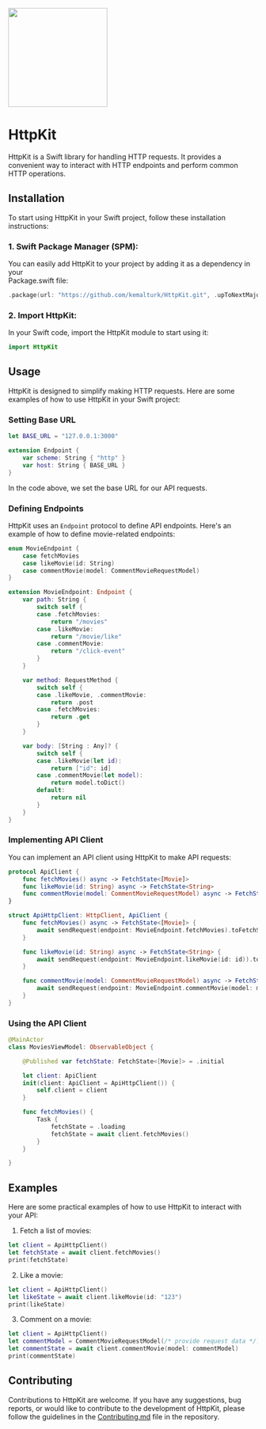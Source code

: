 <p align="left">
  <img height="200" src="https://github.com/kemalturk/HttpKit/assets/22637561/59ceaa50-412d-498f-b022-8311a4bab4ce" />
</p>

# HttpKit

HttpKit is a Swift library for handling HTTP requests. It provides a convenient way to interact with HTTP endpoints and perform common HTTP operations. 

## Installation

To start using HttpKit in your Swift project, follow these installation instructions:

### 1. Swift Package Manager (SPM):

You can easily add HttpKit to your project by adding it as a dependency in your<br>
Package.swift file:
```swift
.package(url: "https://github.com/kemalturk/HttpKit.git", .upToNextMajor(from: "1.0.0"))
```

### 2. Import HttpKit:
In your Swift code, import the HttpKit module to start using it:
```swift
import HttpKit
```

## Usage

HttpKit is designed to simplify making HTTP requests. Here are some examples of how to use HttpKit in your Swift project:

### Setting Base URL

```swift
let BASE_URL = "127.0.0.1:3000"

extension Endpoint {
    var scheme: String { "http" }
    var host: String { BASE_URL }
}
```

In the code above, we set the base URL for our API requests.

### Defining Endpoints

HttpKit uses an `Endpoint` protocol to define API endpoints. Here's an example of how to define movie-related endpoints:

```swift
enum MovieEndpoint {
    case fetchMovies
    case likeMovie(id: String)
    case commentMovie(model: CommentMovieRequestModel)
}

extension MovieEndpoint: Endpoint {
    var path: String {
        switch self {
        case .fetchMovies:
            return "/movies"
        case .likeMovie:
            return "/movie/like"
        case .commentMovie:
            return "/click-event"
        }
    }

    var method: RequestMethod {
        switch self {
        case .likeMovie, .commentMovie:
            return .post
        case .fetchMovies:
            return .get
        }
    }

    var body: [String : Any]? {
        switch self {
        case .likeMovie(let id):
            return ["id": id]
        case .commentMovie(let model):
            return model.toDict()
        default:
            return nil
        }
    }
}
```

### Implementing API Client

You can implement an API client using HttpKit to make API requests:


```swift
protocol ApiClient {
    func fetchMovies() async -> FetchState<[Movie]>
    func likeMovie(id: String) async -> FetchState<String>
    func commentMovie(model: CommentMovieRequestModel) async -> FetchState<String>
}

struct ApiHttpClient: HttpClient, ApiClient {
    func fetchMovies() async -> FetchState<[Movie]> {
        await sendRequest(endpoint: MovieEndpoint.fetchMovies).toFetchState()
    }

    func likeMovie(id: String) async -> FetchState<String> {
        await sendRequest(endpoint: MovieEndpoint.likeMovie(id: id)).toFetchState()
    }

    func commentMovie(model: CommentMovieRequestModel) async -> FetchState<String> {
        await sendRequest(endpoint: MovieEndpoint.commentMovie(model: model)).toFetchState()
    }
}
```

### Using the API Client

```swift
@MainActor
class MoviesViewModel: ObservableObject {

    @Published var fetchState: FetchState<[Movie]> = .initial

    let client: ApiClient
    init(client: ApiClient = ApiHttpClient()) {
        self.client = client
    }

    func fetchMovies() {
        Task {
            fetchState = .loading
            fetchState = await client.fetchMovies()
        }
    }

}
```

## Examples

Here are some practical examples of how to use HttpKit to interact with your API:

1. Fetch a list of movies:

```swift
let client = ApiHttpClient()
let fetchState = await client.fetchMovies()
print(fetchState)
```

2. Like a movie:

```swift
let client = ApiHttpClient()
let likeState = await client.likeMovie(id: "123")
print(likeState)
```

3. Comment on a movie:

```swift
let client = ApiHttpClient()
let commentModel = CommentMovieRequestModel(/* provide request data */)
let commentState = await client.commentMovie(model: commentModel)
print(commentState)
```

## Contributing

Contributions to HttpKit are welcome. If you have any suggestions, bug reports, or would like to contribute to the development of HttpKit, please follow the guidelines in the [Contributing.md](Contributing.md) file in the repository.


